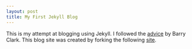 ```yaml
---
layout: post
title: My First Jekyll Blog
---
```


This is my attempt at blogging using Jekyll. I followed the [advice](http://www.smashingmagazine.com/2014/08/01/build-blog-jekyll-github-pages/) by Barry Clark. This blog site was created by forking the following [site](https://github.com/barryclark/jekyll-now).
